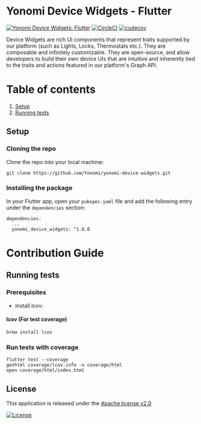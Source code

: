 # Yonomi Device Widgets - Flutter

[![Yonomi Device Widgets: Flutter][device-widgets-shield]][yonomi]
[![CircleCI][circle-shield]][circle-pipeline]
[![codecov](https://codecov.io/gh/Yonomi/yonomi-device-widgets/branch/main/graph/badge.svg?token=52WBYAD9H9)](https://codecov.io/gh/Yonomi/yonomi-device-widgets)

Device Widgets are rich UI components that represent traits supported by our platform (such as Lights, Locks, Thermostats etc.).  They are composable and infinitely customizable.  They are open-source, and allow developers to build their own device UIs that are intuitive and inherently tied to the traits and actions featured in our platform's Graph API.

# Table of contents

1. [Setup](#install)
1. [Running tests](#run-tests)

## Setup <a name="install"></a>

### Cloning the repo

Clone the repo into your local machine:

```
git clone https://github.com/Yonomi/yonomi-device-widgets.git
```

### Installing the package

In your Flutter app, open your `pubspec.yaml` file and add the following entry under the `dependencies` section:


```
dependencies:
  ...    
  yonomi_device_widgets: ^1.0.0
```
# Contribution Guide
## Running tests<a name="run-tests"></a>
### Prerequisites

* Install lcov:

#### lcov (For test coverage)
`brew install lcov`

### Run tests with coverage

```
flutter test --coverage
genhtml coverage/lcov.info -o coverage/html
open coverage/html/index.html
```

## License <a name="license"></a>
This application is released under the [Apache license v2.0](LICENSE)

[![License](https://img.shields.io/badge/License-Apache%202.0-blue.svg)](https://opensource.org/licenses/Apache-2.0)

[circle-shield]: https://circleci.com/gh/Yonomi/yonomi-device-widgets/tree/main.svg?style=shield&circle-token=fdd9d9b47626dbcace0c6bc927805c73f2233d25
[circle-pipeline]: https://app.circleci.com/pipelines/github/Yonomi/yonomi-device-widgets
[device-widgets-shield]: https://img.shields.io/badge/Yonomi-Device_Widgets:_Flutter-lightgrey.svg?colorA=ffd500&colorB=5c5c5c
[yonomi]: https://www.yonomi.co/

